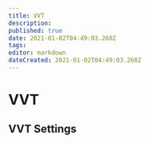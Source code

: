 ```yaml
---
title: VVT
description: 
published: true
date: 2021-01-02T04:49:03.268Z
tags: 
editor: markdown
dateCreated: 2021-01-02T04:49:03.268Z
---
```


# VVT


## VVT Settings
